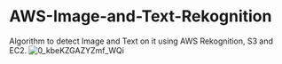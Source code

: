 # AWS-Image-and-Text-Rekognition
Algorithm to detect Image and Text on it using AWS Rekognition, S3 and EC2.
![0_kbeKZGAZYZmf_WQi](https://user-images.githubusercontent.com/77020328/116316561-21397c00-a780-11eb-85f6-4d5d31035e32.png)
